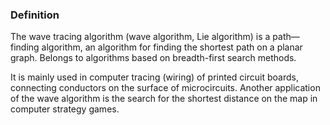 ### Definition
The wave tracing algorithm (wave algorithm, Lie algorithm) is a path—finding algorithm, an algorithm for finding the shortest path on a planar graph. Belongs to algorithms based on breadth-first search methods.

It is mainly used in computer tracing (wiring) of printed circuit boards, connecting conductors on the surface of microcircuits. Another application of the wave algorithm is the search for the shortest distance on the map in computer strategy games.
